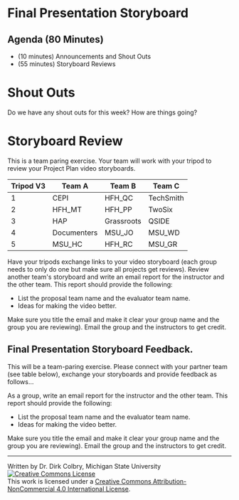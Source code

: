 # Final Presentation Storyboard

## Agenda (80 Minutes)

- (10 minutes) Announcements and Shout Outs
- (55 minutes) Storyboard Reviews

# Shout Outs

Do we have any shout outs for this week?  How are things going?


# Storyboard Review

This is a team paring exercise.  Your team will work with your tripod to review your Project Plan video storyboards.   

| Tripod V3 | Team A | Team B | Team C |
|--------|--------|--------|--------|
| 1 | CEPI | HFH_QC | TechSmith |
| 2 | HFH_MT | HFH_PP | TwoSix |
| 3 | HAP    | Grassroots | QSIDE |
| 4 | Documenters | MSU_JO | MSU_WD | 
| 5 | MSU_HC | HFH_RC | MSU_GR |

Have your tripods exchange links to your video storyboard (each group needs to only do one but make sure all projects get reviews).  Review another team's storyboard and write an email report for the instructor and the other team. This report should provide the following:

- List the proposal team name and the evaluator team name.
- Ideas for making the video better.

Make sure you title the email and make it clear your group name and the group you are reviewing).  Email the group and the instructors to get credit. 

## Final Presentation Storyboard Feedback.
This will be a team-paring exercise.  Please connect with your partner team (see table below), exchange your storyboards and provide feedback as follows...

As a group, write an email report for the instructor and the other team. This report should provide the following:

- List the proposal team name and the evaluator team name.
- Ideas for making the video better.

Make sure you title the email and make it clear your group name and the group you are reviewing).  Email the group and the instructors to get credit. 


----

Written by Dr. Dirk Colbry, Michigan State University
<a rel="license" href="http://creativecommons.org/licenses/by-nc/4.0/"><img alt="Creative Commons License" style="border-width:0" src="https://i.creativecommons.org/l/by-nc/4.0/88x31.png" /></a><br />This work is licensed under a <a rel="license" href="http://creativecommons.org/licenses/by-nc/4.0/">Creative Commons Attribution-NonCommercial 4.0 International License</a>.
